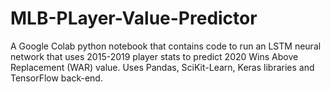 # MLB-PLayer-Value-Predictor
A Google Colab python notebook that contains code to run an LSTM neural network that uses 2015-2019 player stats to predict 2020 Wins Above Replacement (WAR) value. Uses Pandas, SciKit-Learn, Keras libraries and TensorFlow back-end.
